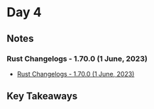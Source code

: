 # Day 4

## Notes

### Rust Changelogs - 1.70.0 (1 June, 2023)

- [Rust Changelogs - 1.70.0 (1 June, 2023)](https://releases.rs/docs/1.70.0/)

## Key Takeaways
